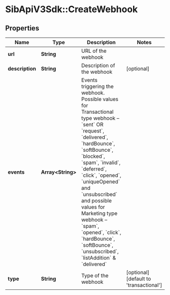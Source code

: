 # SibApiV3Sdk::CreateWebhook

## Properties
Name | Type | Description | Notes
------------ | ------------- | ------------- | -------------
**url** | **String** | URL of the webhook | 
**description** | **String** | Description of the webhook | [optional] 
**events** | **Array&lt;String&gt;** | Events triggering the webhook. Possible values for Transactional type webhook – &#x60;sent&#x60; OR &#x60;request&#x60;, &#x60;delivered&#x60;, &#x60;hardBounce&#x60;, &#x60;softBounce&#x60;, &#x60;blocked&#x60;, &#x60;spam&#x60;, &#x60;invalid&#x60;, &#x60;deferred&#x60;, &#x60;click&#x60;, &#x60;opened&#x60;, &#x60;uniqueOpened&#x60; and &#x60;unsubscribed&#x60; and possible values for Marketing type webhook – &#x60;spam&#x60;, &#x60;opened&#x60;, &#x60;click&#x60;, &#x60;hardBounce&#x60;, &#x60;softBounce&#x60;, &#x60;unsubscribed&#x60;, &#x60;listAddition&#x60; &amp; &#x60;delivered&#x60; | 
**type** | **String** | Type of the webhook | [optional] [default to &#39;transactional&#39;]


